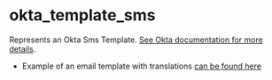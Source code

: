 # okta_template_sms

Represents an Okta Sms Template. [See Okta documentation for more details](https://developer.okta.com/docs/reference/api/templates/).

- Example of an email template with translations [can be found here](./basic.tf)
